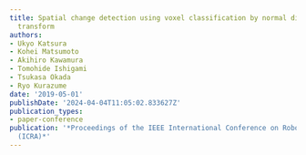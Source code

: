```yaml
---
title: Spatial change detection using voxel classification by normal distributions
  transform
authors:
- Ukyo Katsura
- Kohei Matsumoto
- Akihiro Kawamura
- Tomohide Ishigami
- Tsukasa Okada
- Ryo Kurazume
date: '2019-05-01'
publishDate: '2024-04-04T11:05:02.833627Z'
publication_types:
- paper-conference
publication: '*Proceedings of the IEEE International Conference on Robotics and Automation
  (ICRA)*'
---
```

